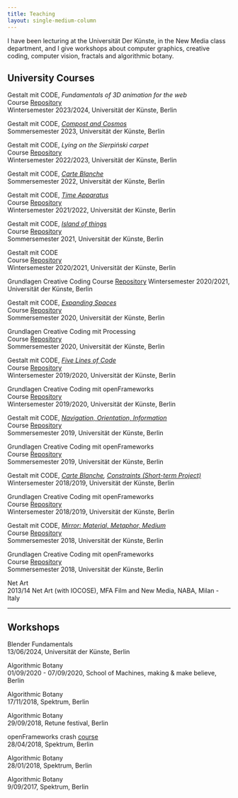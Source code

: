 ```yaml
---
title: Teaching
layout: single-medium-column
---
```



I have been lecturing at the Universität Der Künste, in the New Media class department, and I give workshops about computer graphics, creative coding, computer vision, fractals and algorithmic botany.


## University Courses

Gestalt mit CODE, *Fundamentals of 3D animation for the web*  
Course [Repository](https://github.com/edap/udk-3d-web-fundamentals)  
Wintersemester 2023/2024, Universität der Künste, Berlin

Gestalt mit CODE, *[Compost and Cosmos](https://newmedia.udk-berlin.de/projects/2023-ss)*  
Sommersemester 2023, Universität der Künste, Berlin

Gestalt mit CODE, *Lying on the Sierpiński carpet*  
Course [Repository](https://github.com/edap/udk-lying-on-the-sierpinsky-carpet)  
Wintersemester 2022/2023, Universität der Künste, Berlin

Gestalt mit CODE, *[Carte Blanche](https://newmedia.udk-berlin.de/projects/2022-ss)*  
Sommersemester 2022, Universität der Künste, Berlin

Gestalt mit CODE, *[Time Apparatus](https://newmedia.udk-berlin.de/projects/2021-ws-e)*  
Course [Repository](https://github.com/edap/udk-shaders)  
Wintersemester 2021/2022, Universität der Künste, Berlin

Gestalt mit CODE, *[Island of things](https://newmedia.udk-berlin.de/projects/2021-ss)*  
Course [Repository](https://github.com/edap/udk-algorithms)  
Sommersemester 2021, Universität der Künste, Berlin

Gestalt mit CODE  
Course [Repository](https://github.com/edap/udk-creative-coding-processing)  
Wintersemester 2020/2021, Universität der Künste, Berlin

Grundlagen Creative Coding
Course [Repository](https://github.com/edap/udk-shaders)
Wintersemester 2020/2021, Universität der Künste, Berlin

Gestalt mit CODE, *[Expanding Spaces](https://newmedia.udk-berlin.de/projects/2020-ss)*  
Course [Repository](https://github.com/edap/udk-2020-cosmodrome)  
Sommersemester 2020, Universität der Künste, Berlin

Grundlagen Creative Coding mit Processing  
Course [Repository](https://github.com/edap/udk-2019-creative-coding)  
Sommersemester 2020, Universität der Künste, Berlin

Gestalt mit CODE, *[Five Lines of Code](https://newmedia.udk-berlin.de/projects/2019-ws-k2)*  
Course [Repository](https://github.com/edap/udk-2019-wintersemester-lines-from-rules)  
Wintersemester 2019/2020, Universität der Künste, Berlin

Grundlagen Creative Coding mit openFrameworks  
Course [Repository](https://github.com/edap/udk-creative-coding)  
Wintersemester 2019/2020, Universität der Künste, Berlin

Gestalt mit CODE, *[Navigation, Orientation, Information](https://newmedia.udk-berlin.de/projects/2019-ss)*  
Course [Repository](https://github.com/edap/udk-2019-find-your-way-out)  
Sommersemester 2019, Universität der Künste, Berlin

Grundlagen Creative Coding mit openFrameworks  
Course [Repository](https://github.com/edap/udk-2019-creative-coding)  
Sommersemester 2019, Universität der Künste, Berlin

Gestalt mit CODE, *[Carte Blanche](https://newmedia.udk-berlin.de/projects/2018-ws), [Constraints (Short-term Project)](https://newmedia.udk-berlin.de/projects/2018-ws-k)*  
Wintersemester 2018/2019, Universität der Künste, Berlin

Grundlagen Creative Coding mit openFrameworks  
Course [Repository](https://github.com/edap/intro-to-computer-vision)  
Wintersemester 2018/2019, Universität der Künste, Berlin

Gestalt mit CODE, *[Mirror: Material, Metaphor, Medium](https://newmedia.udk-berlin.de/projects/2018-ss)*  
Course [Repository](https://github.com/edap/udk-2018-mirage-of-mirrors)  
Sommersemester 2018, Universität der Künste, Berlin

Grundlagen Creative Coding mit openFrameworks  
Course [Repository](https://github.com/edap/breaking-two-things-at-once)   
Sommersemester 2018, Universität der Künste, Berlin

Net Art  
2013/14 Net Art (with IOCOSE), MFA Film and New Media, NABA, Milan - Italy

---
## Workshops

Blender Fundamentals  
13/06/2024, Universität der Künste, Berlin

Algorithmic Botany  
01/09/2020 - 07/09/2020, School of Machines, making & make believe, Berlin

Algorithmic Botany  
17/11/2018, Spektrum, Berlin

Algorithmic Botany  
29/09/2018, Retune festival, Berlin

openFrameworks crash [course](https://github.com/edap/ws-openframeworks-spektrum)  
28/04/2018, Spektrum, Berlin

Algorithmic Botany  
28/01/2018, Spektrum, Berlin

Algorithmic Botany  
9/09/2017, Spektrum, Berlin

